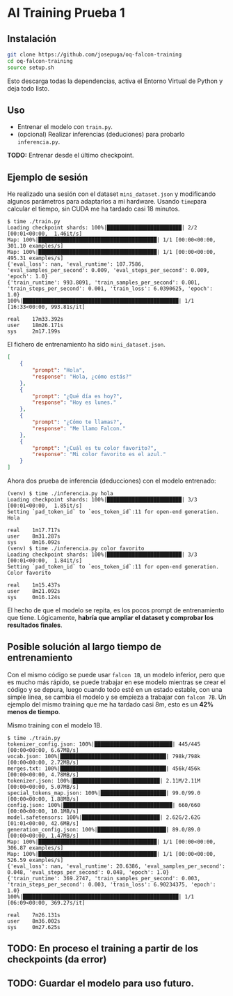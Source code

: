 # AI Training Prueba 1



## Instalación
```bash
git clone https://github.com/josepuga/oq-falcon-training
cd oq-falcon-training
source setup.sh
```

Esto descarga todas la dependencias, activa el Entorno Virtual de Python y deja todo listo.


## Uso
* Entrenar el modelo con `train.py`.
* (opcional) Realizar inferencias (deduciones) para probarlo `inferencia.py`.
  

**TODO:** Entrenar desde el último checkpoint.

## Ejemplo de sesión
He realizado una sesión con el dataset `mini_dataset.json` y modificando algunos parámetros para adaptarlos a mi hardware. Usando `time`para calcular el tiempo, sin CUDA me ha tardado casi 18 minutos.

```
$ time ./train.py 
Loading checkpoint shards: 100%|████████████████████████| 2/2 [00:01<00:00,  1.46it/s]
Map: 100%|██████████████████████████████████████| 1/1 [00:00<00:00, 301.10 examples/s]
Map: 100%|██████████████████████████████████████| 1/1 [00:00<00:00, 495.31 examples/s]
{'eval_loss': nan, 'eval_runtime': 107.7586, 'eval_samples_per_second': 0.009, 'eval_steps_per_second': 0.009, 'epoch': 1.0}                                                
{'train_runtime': 993.8091, 'train_samples_per_second': 0.001, 'train_steps_per_second': 0.001, 'train_loss': 6.0390625, 'epoch': 1.0}                                      
100%|██████████████████████████████████████████████████| 1/1 [16:33<00:00, 993.81s/it]

real    17m33.392s
user    18m26.171s
sys     2m17.199s
```

El fichero de entrenamiento ha sido `mini_dataset.json`.

```json
[
    {
        "prompt": "Hola",
        "response": "Hola, ¿cómo estás?"
    },
    {
        "prompt": "¿Qué día es hoy?",
        "response": "Hoy es lunes."
    },
    {
        "prompt": "¿Cómo te llamas?",
        "response": "Me llamo Falcon."
    },
    {
        "prompt": "¿Cuál es tu color favorito?",
        "response": "Mi color favorito es el azul."
    }
]
```


Ahora dos prueba de inferencia (deducciones) con el modelo entrenado:

```
(venv) $ time ./inferencia.py hola
Loading checkpoint shards: 100%|████████████████████████| 3/3 [00:01<00:00,  1.85it/s]
Setting `pad_token_id` to `eos_token_id`:11 for open-end generation.
Hola

real    1m17.717s
user    8m31.287s
sys     0m16.092s
(venv) $ time ./inferencia.py color favorito
Loading checkpoint shards: 100%|████████████████████████| 3/3 [00:01<00:00,  1.84it/s]
Setting `pad_token_id` to `eos_token_id`:11 for open-end generation.
Color favorito

real    1m15.437s
user    8m21.092s
sys     0m16.124s
```

El hecho de que el modelo se repita, es los pocos prompt de entrenamiento que tiene. Lógicamente, **habría que ampliar el dataset y comprobar los resultados finales**.

## Posible solución al largo tiempo de entrenamiento
Con el mismo código se puede usar `falcon 1B`, un modelo inferior, pero que es mucho más rápido, se puede trabajar en ese modelo mientras se crear el código y se depura, luego cuando todo esté en un estado estable, con una simple linea, se cambia el modelo y se empieza a trabajar con `falcon 7B`. Un ejemplo del mismo training que me ha tardado casi 8m, esto es un **42% menos de tiempo**.

Mismo training con el modelo 1B.
```
$ time ./train.py 
tokenizer_config.json: 100%|█████████████████████████| 445/445 [00:00<00:00, 6.67MB/s]
vocab.json: 100%|██████████████████████████████████| 798k/798k [00:00<00:00, 2.72MB/s]
merges.txt: 100%|██████████████████████████████████| 456k/456k [00:00<00:00, 4.78MB/s]
tokenizer.json: 100%|████████████████████████████| 2.11M/2.11M [00:00<00:00, 5.07MB/s]
special_tokens_map.json: 100%|█████████████████████| 99.0/99.0 [00:00<00:00, 1.88MB/s]
config.json: 100%|███████████████████████████████████| 660/660 [00:00<00:00, 10.1MB/s]
model.safetensors: 100%|█████████████████████████| 2.62G/2.62G [01:01<00:00, 42.6MB/s]
generation_config.json: 100%|██████████████████████| 89.0/89.0 [00:00<00:00, 1.47MB/s]
Map: 100%|██████████████████████████████████████| 1/1 [00:00<00:00, 306.87 examples/s]
Map: 100%|██████████████████████████████████████| 1/1 [00:00<00:00, 526.59 examples/s]
{'eval_loss': nan, 'eval_runtime': 20.6386, 'eval_samples_per_second': 0.048, 'eval_steps_per_second': 0.048, 'epoch': 1.0}                                                 
{'train_runtime': 369.2747, 'train_samples_per_second': 0.003, 'train_steps_per_second': 0.003, 'train_loss': 6.90234375, 'epoch': 1.0}                                     
100%|██████████████████████████████████████████████████| 1/1 [06:09<00:00, 369.27s/it]

real    7m26.131s
user    8m36.002s
sys     0m27.625s
```

## TODO: En proceso el training a partir de los checkpoints (da error)


## TODO: Guardar el modelo para uso futuro.
